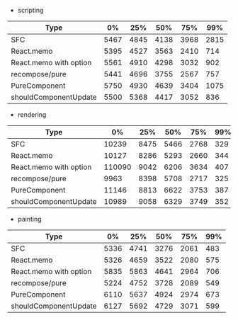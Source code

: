 - scripting

|Type|0%|25%|50%|75%|99%|
|----|--|----|----|---|---|
|SFC|5467|4845|4138|3968|2815|
|React.memo|5395|4527|3563|2410|714|
|React.memo with option|5561|4910|4298|3032|902|
|recompose/pure|5441|4696|3755|2567|757|
|PureComponent|5750|4930|4639|3404|1075|
|shouldComponentUpdate|5500|5368|4417|3052|836|

- rendering

|Type|0%|25%|50%|75%|99%|
|----|--|----|----|---|---|
|SFC|10239|8475|5466|2768|329|
|React.memo|10127|8286|5293|2660|344|
|React.memo with option|110090|9042|6206|3634|407|
|recompose/pure|9963|8398|5708|2717|325|
|PureComponent|11146|8813|6622|3753|387|
|shouldComponentUpdate|10989|9058|6329|3749|352|

- painting

|Type|0%|25%|50%|75%|99%|
|----|--|----|----|---|---|
|SFC|5336|4741|3276|2061|483|
|React.memo|5326|4659|3522|2080|575|
|React.memo with option|5835|5863|4641|2964|706|
|recompose/pure|5224|4752|3728|2089|549|
|PureComponent|6110|5637|4924|2974|673|
|shouldComponentUpdate|6127|5692|4729|3071|599|
